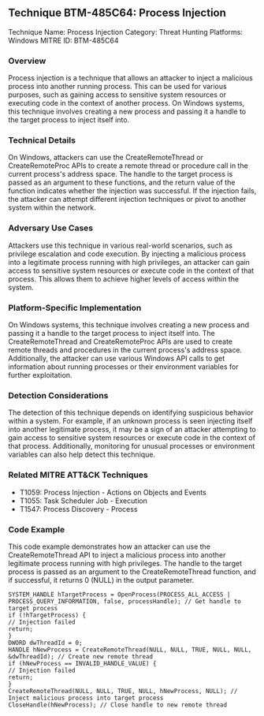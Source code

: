 ## Technique BTM-485C64: Process Injection
Technique Name: Process Injection
Category: Threat Hunting
Platforms: Windows
MITRE ID: BTM-485C64

### Overview
Process injection is a technique that allows an attacker to inject a malicious process into another running process. This can be used for various purposes, such as gaining access to sensitive system resources or executing code in the context of another process. On Windows systems, this technique involves creating a new process and passing it a handle to the target process to inject itself into.

### Technical Details
On Windows, attackers can use the CreateRemoteThread or CreateRemoteProc APIs to create a remote thread or procedure call in the current process's address space. The handle to the target process is passed as an argument to these functions, and the return value of the function indicates whether the injection was successful. If the injection fails, the attacker can attempt different injection techniques or pivot to another system within the network.

### Adversary Use Cases
Attackers use this technique in various real-world scenarios, such as privilege escalation and code execution. By injecting a malicious process into a legitimate process running with high privileges, an attacker can gain access to sensitive system resources or execute code in the context of that process. This allows them to achieve higher levels of access within the system.

### Platform-Specific Implementation
On Windows systems, this technique involves creating a new process and passing it a handle to the target process to inject itself into. The CreateRemoteThread and CreateRemoteProc APIs are used to create remote threads and procedures in the current process's address space. Additionally, the attacker can use various Windows API calls to get information about running processes or their environment variables for further exploitation.

### Detection Considerations
The detection of this technique depends on identifying suspicious behavior within a system. For example, if an unknown process is seen injecting itself into another legitimate process, it may be a sign of an attacker attempting to gain access to sensitive system resources or execute code in the context of that process. Additionally, monitoring for unusual processes or environment variables can also help detect this technique.

### Related MITRE ATT&CK Techniques
- T1059: Process Injection - Actions on Objects and Events
- T1055: Task Scheduler Job - Execution
- T1547: Process Discovery - Process

### Code Example
This code example demonstrates how an attacker can use the CreateRemoteThread API to inject a malicious process into another legitimate process running with high privileges. The handle to the target process is passed as an argument to the CreateRemoteThread function, and if successful, it returns 0 (NULL) in the output parameter.
```
SYSTEM_HANDLE hTargetProcess = OpenProcess(PROCESS_ALL_ACCESS | PROCESS_QUERY_INFORMATION, false, processHandle); // Get handle to target process
if (!hTargetProcess) {
// Injection failed
return;
}
DWORD dwThreadId = 0;
HANDLE hNewProcess = CreateRemoteThread(NULL, NULL, TRUE, NULL, NULL, &dwThreadId); // Create new remote thread
if (hNewProcess == INVALID_HANDLE_VALUE) {
// Injection failed
return;
}
CreateRemoteThread(NULL, NULL, TRUE, NULL, hNewProcess, NULL); // Inject malicious process into target process
CloseHandle(hNewProcess); // Close handle to new remote thread
```